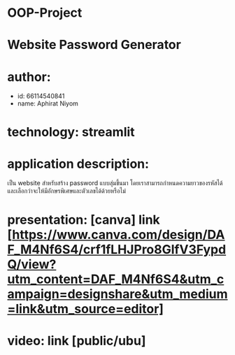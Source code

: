 # OOP-Project

# Website Password Generator
# author: 
  * id: 66114540841
  * name: Aphirat Niyom
# technology: streamlit
# application description: 
เป็น website สำหรับสร้าง password แบบสุ่มขึ้นมา โดยเราสามารถกำหนดความยาวของรหัสได้ และเลือกว่าจะให้มีอักษรพิเศษและตัวเลขได้ด้วยหรือไม่
# presentation: [canva] link [https://www.canva.com/design/DAF_M4Nf6S4/crf1fLHJPro8GlfV3FypdQ/view?utm_content=DAF_M4Nf6S4&utm_campaign=designshare&utm_medium=link&utm_source=editor]
# video: link [public/ubu]
  
